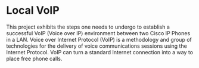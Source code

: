 # Local VoIP
 This project exhibits the steps one needs to undergo to establish a successful VoIP (Voice over IP) environment between two Cisco IP Phones in a LAN. Voice over Internet Protocol (VoIP) is a methodology and group of technologies for the delivery of voice communications sessions using the Internet Protocol. VoIP can turn a standard Internet connection into a way to place free phone calls.

